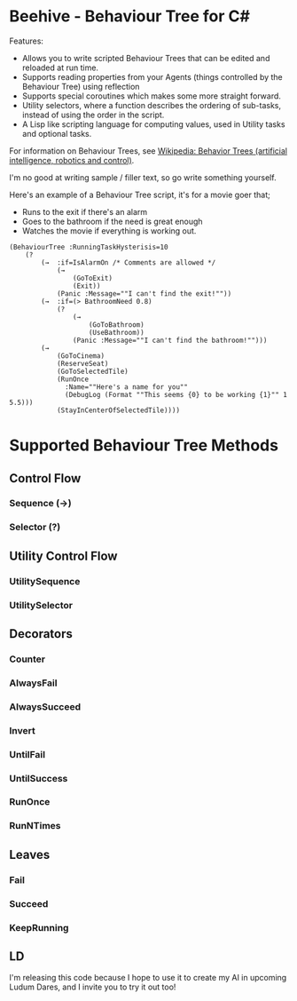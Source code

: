 # Beehive - Behaviour Tree for C#

Features:

 * Allows you to write scripted Behaviour Trees that can be edited and reloaded at run time.
 * Supports reading properties from your Agents (things controlled by the Behaviour Tree) using reflection
 * Supports special coroutines which makes some more straight forward.
 * Utility selectors, where a function describes the ordering of sub-tasks, instead of using the order in the script.
 * A Lisp like scripting language for computing values, used in Utility tasks and optional tasks.

For information on Behaviour Trees, see [Wikipedia: Behavior Trees (artificial intelligence, robotics and control)](https://en.wikipedia.org/wiki/Behavior_Trees_%28artificial_intelligence,_robotics_and_control%29).

I'm no good at writing sample / filler text, so go write something yourself.

Here's an example of a Behaviour Tree script, it's for a movie goer that;
* Runs to the exit if there's an alarm
* Goes to the bathroom if the need is great enough
* Watches the movie if everything is working out.

```
(BehaviourTree :RunningTaskHysterisis=10 
    (?
        (→  :if=IsAlarmOn /* Comments are allowed */     
            (→ 
                (GoToExit) 
                (Exit))
            (Panic :Message=""I can't find the exit!""))     
        (→  :if=(> BathroomNeed 0.8)
            (?
                (→ 
                    (GoToBathroom) 
                    (UseBathroom))
                (Panic :Message=""I can't find the bathroom!"")))
        (→
            (GoToCinema)
            (ReserveSeat)
            (GoToSelectedTile)
            (RunOnce 
              :Name=""Here's a name for you""
              (DebugLog (Format ""This seems {0} to be working {1}"" 1 5.5)))
            (StayInCenterOfSelectedTile))))
```

# Supported Behaviour Tree Methods
## Control Flow
### Sequence (→)
### Selector (?)
## Utility Control Flow
### UtilitySequence 
### UtilitySelector 
## Decorators
### Counter
### AlwaysFail
### AlwaysSucceed
### Invert
### UntilFail
### UntilSuccess
### RunOnce
### RunNTimes
## Leaves
### Fail
### Succeed
### KeepRunning



## LD
I'm releasing this code because I hope to use it to create my AI in upcoming Ludum Dares, and I invite you to try it out too!
